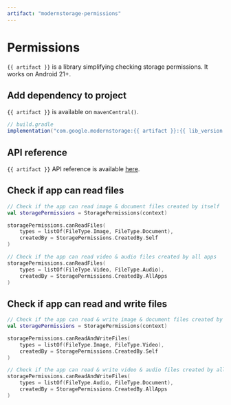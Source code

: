 ```yaml
---
artifact: "modernstorage-permissions"
---
```


# Permissions

`{{ artifact }}` is a library simplifying checking storage permissions. It works on Android 21+.

## Add dependency to project

`{{ artifact }}` is available on `mavenCentral()`.

```groovy
// build.gradle
implementation("com.google.modernstorage:{{ artifact }}:{{ lib_version }}")
```

## API reference
`{{ artifact }}` API reference is available [here][api_reference].

## Check if app can read files

```kotlin
// Check if the app can read image & document files created by itself
val storagePermissions = StoragePermissions(context)

storagePermissions.canReadFiles(
    types = listOf(FileType.Image, FileType.Document),
    createdBy = StoragePermissions.CreatedBy.Self
)

// Check if the app can read video & audio files created by all apps
storagePermissions.canReadFiles(
    types = listOf(FileType.Video, FileType.Audio),
    createdBy = StoragePermissions.CreatedBy.AllApps
)
```

## Check if app can read and write files

```kotlin
// Check if the app can read & write image & document files created by itself
val storagePermissions = StoragePermissions(context)

storagePermissions.canReadAndWriteFiles(
    types = listOf(FileType.Image, FileType.Video),
    createdBy = StoragePermissions.CreatedBy.Self
)

// Check if the app can read & write video & audio files created by all apps
storagePermissions.canReadAndWriteFiles(
    types = listOf(FileType.Audio, FileType.Document),
    createdBy = StoragePermissions.CreatedBy.AllApps
)
```

[api_reference]: /modernstorage/api/permissions/
